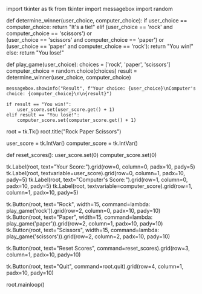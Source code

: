 import tkinter as tk
from tkinter import messagebox
import random

def determine_winner(user_choice, computer_choice):
    if user_choice == computer_choice:
        return "It's a tie!"
    elif (user_choice == 'rock' and computer_choice == 'scissors') or \
         (user_choice == 'scissors' and computer_choice == 'paper') or \
         (user_choice == 'paper' and computer_choice == 'rock'):
        return "You win!"
    else:
        return "You lose!"

def play_game(user_choice):
    choices = ['rock', 'paper', 'scissors']
    computer_choice = random.choice(choices)
    result = determine_winner(user_choice, computer_choice)

    messagebox.showinfo("Result", f"Your choice: {user_choice}\nComputer's choice: {computer_choice}\n\n{result}")

    if result == "You win!":
        user_score.set(user_score.get() + 1)
    elif result == "You lose!":
        computer_score.set(computer_score.get() + 1)

root = tk.Tk()
root.title("Rock Paper Scissors")

user_score = tk.IntVar()
computer_score = tk.IntVar()

def reset_scores():
    user_score.set(0)
    computer_score.set(0)

tk.Label(root, text="Your Score:").grid(row=0, column=0, padx=10, pady=5)
tk.Label(root, textvariable=user_score).grid(row=0, column=1, padx=10, pady=5)
tk.Label(root, text="Computer's Score:").grid(row=1, column=0, padx=10, pady=5)
tk.Label(root, textvariable=computer_score).grid(row=1, column=1, padx=10, pady=5)

tk.Button(root, text="Rock", width=15, command=lambda: play_game('rock')).grid(row=2, column=0, padx=10, pady=10)
tk.Button(root, text="Paper", width=15, command=lambda: play_game('paper')).grid(row=2, column=1, padx=10, pady=10)
tk.Button(root, text="Scissors", width=15, command=lambda: play_game('scissors')).grid(row=2, column=2, padx=10, pady=10)

tk.Button(root, text="Reset Scores", command=reset_scores).grid(row=3, column=1, padx=10, pady=10)

tk.Button(root, text="Quit", command=root.quit).grid(row=4, column=1, padx=10, pady=10)

root.mainloop()
